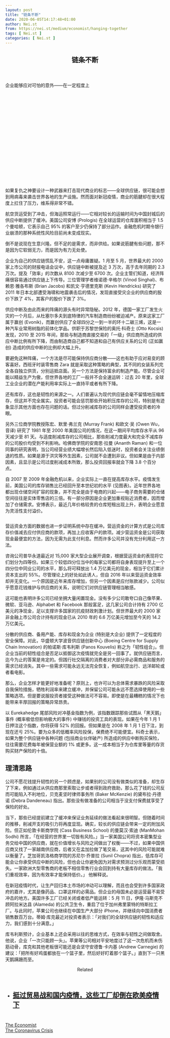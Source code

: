 ```yaml
---
layout: post
title: "链条不断"
date: 2020-06-05T14:17:48+01:00
author: Nei.st
from: https://nei.st/medium/economist/hanging-together
tags: [ Nei.st ]
categories: [ Nei.st ]
---
```


<article class="post-20328 post type-post status-publish format-standard hentry category-economist tag-the-coronavirus-crisis" id="post-20328">
 <header class="page-header medium Archives">
  <div class="page-header__image">
  </div>
  <div class="page-header__content">
   <h1 class="page-title text-align-center">
    链条不断
   </h1>
  </div>
 </header>
 <div class="entry-content aesop-entry-content" id="post-20328-content">
  <link as="font" crossorigin="anonymous" href="//cdn.jsdelivr.net/gh/0nd1jyU39XQ/_/glyph/font-face/0uIzqoZjSuJfvSBnvgXTcApMtcVhMcpr.woff" rel="preload" type="font/woff"/>
  <link as="font" crossorigin="anonymous" href="//cdn.jsdelivr.net/gh/0nd1jyU39XQ/_/glyph/font-face/1sTnSLZWDKucPX6SAk.woff" rel="preload" type="font/woff"/>
  <p class="blog-post__description">
   企业能够应对可怕的意外——在一定程度上
  </p>
  <span id="more-20328">
  </span>
  <div class="navigation__primary-inner">
   <a class="economist__link-logo" href="//nei.st/medium/economist">
   </a>
  </div>
  <div class="container img component-image">
   <div class="aspectRatioPlaceholder" style="padding-bottom:56.25%;height: 0;">
    <div class="progressiveMedia" data-height="720" data-width="1280">
     <img alt="" class="progressiveMedia-image" data-src="https://cdn.jsdelivr.net/gh/0nd1jyU39XQ/_/img/1/20200516_BBD002_0.jpg" src="https://cdn.jsdelivr.net/gh/0nd1jyU39XQ/_/img/1/20200516_BBD002_0.jpg"/>
    </div>
   </div>
  </div>
  <p>
   如果复仇之神要设计一种武器来打击现代商业的标志——全球供应链，很可能会想到用病毒来袭击世界各地的生产设施。然而面对新冠疫情，商业的筋腱却在很大程度上扛住了压力，维系得非常不错。
  </p>
  <p>
   航空货运受到了冲击，但海运照常运行——它相对较长的运输时间为中国封城后的供应中断提供了缓冲。美国公司安博 (Prologis) 在全球运营的仓库面积相当于 1.5 个曼哈顿，它表示自己 95% 的客户至少仍保持了部分运作。金融危机时期令银行业崩溃的那种系统性风险目前尚未变成现实。
  </p>
  <p>
   倒不是说现在生意兴隆。但不足的是需求，而非供给。如果说筋腱有些问题，那不是因为它软弱无力，而是因为有力无处使。
  </p>
  <p>
   企业为自己的供应链慌乱不安，这一点毋庸置疑。1 月至 5 月，世界最大的 2000 家上市公司的财报电话会议中，供应链中断被提及近 3 万次，高于去年同期的 2.3 万次。提及「效率」的次数从 8100 次减少至 6700 次。企业主管们知道，经济阵痛很容易通过供应链上下传导。三位管理学者维诺德·辛格尔 (Vinod Singhal)、布赖恩·雅各布斯 (Brian Jacobs) 和凯文·亨德里克斯 (Kevin Hendricks) 研究了 2011 年日本北部遭受海啸和地震袭击后的情况，发现直接受灾企业的供应商的股价下跌了 4%，其客户的股价下跌了 3%。
  </p>
  <p>
   供应中断及由此而来的阵痛的源头有时异常隐秘。2012 年，德国一家工厂发生火灾的一个月后，从杜塞尔多夫到底特律的汽车制造商纷纷被迫减产。原来这家工厂属于赢创 (Evonik)，而赢创供应了全球四分之一到一半的环十二碳三烯，这是一种汽车业常用树脂的前体化学品。供职于苏黎世保险的奥托·科奇士 (Otto Kocsis) 发现，2010 至 2015 年间，那些与制造商直接交易的「一级」供应商所造成的供应中断比例有所下降，而由制造商自己都不知道和自己有供应关系的公司 (正如赢创) 造成的供应中断的比例却大幅上升。
  </p>
  <div class="code-block code-block-1" style="margin: 8px 0; clear: both;">
   <div class="container ads_KbHEVhh8Rw">
    <div class="card card--blog post-sidebar">
     <div class="card-body">
      <div class="logo_ngcontent-kty-0">
      </div>
      <div class="iframe-blocker U6XAMK63Vh00WqvF2BacIQ">
       <div class="background-h60B">
       </div>
       <div class="WumZiPCS4MeMw4pxQ">
       </div>
      </div>
     </div>
     <div class="card-footer">
      <div class="card-footer-wrapper" layout="row bottom-left">
      </div>
     </div>
    </div>
   </div>
  </div>
  <p>
   要避免这种阵痛，一个方法是尽可能保持供应商分散——这也有助于应对易变的顾客喜好。西班牙时装零售商 Zara 就是采取这种策略的典型，其不同的女装系列完全各自独立供货，分别运抵店面。另一个方法是保持富余的制造产能。尽管企业可能以精益生产为傲，但世界各地的工厂一般并不会全速运转：过去 20 年里，全球工业企业的潜在产能利用率实际上一直持平或者有所下降。
  </p>
  <p>
   还有库存，这也是韧性的来源之一。人们普遍认为现代供应链会毫不留情地压缩库存，但这并不完全属实。投资者可能会惩罚那些开始积压库存的公司，特别是有迹象显示其他方面也存在问题的话。但过分削减库存的公司同样会遭受投资者的冷眼。
  </p>
  <p>
   另外三位商学院教授陈宏、默里·弗兰克 (Murray Frank) 和欧文·吴 (Owen Wu，音译) 研究了 1981 年至 2000 年美国公司的情况，在这一期间平均库存水平从 96 天减少至 81 天。与适度削减库存的公司相比，那些削减力度最大和完全不减库存的公司股价均受到不利影响。哈佛商学院的安南思·拉曼 (Ananth Raman) 和一位同事的研究表明，当公司经营业绩大幅增长然后陷入低迷时，投资者会关注业绩倒退的性质。如果是源于洪灾等外生因素，公司就不会遭到非议。但如果是由于内部因素，且显示是公司过度削减成本所致，那么投资回报率就会下降 3.8 个百分点。
  </p>
  <p>
   自 2007 至 2009 年金融危机以来，企业实际上一直在提高库存水平。疫情发生前，美国公司的库存销售比已经回升至本世纪初的水平 (见图表)。近年世界各地都出现仓储空间扩容的现象，并不完全是由于电商的兴起——电子商务需要的仓储空间往往是实体零售店的三倍。有一部分原因是企业更加重视贴近消费者，因而增加了仓储需求。安博表示，最近几年价格较贵的仓库短租出现上升，表明企业愿意为灵活性支付溢价。
  </p>
  <div class="container img">
   <figure class="image-rightalign">
    <div class="aspectRatioPlaceholder">
     <div class="progressiveMedia" data-height="662" data-width="608">
      <img alt="" class="progressiveMedia-image lazyload" data-src="https://cdn.jsdelivr.net/gh/0nd1jyU39XQ/_/img/1/20200516_BBC598.png" id="zoom-default" src="https://cdn.jsdelivr.net/gh/0nd1jyU39XQ/_/img/1/20200516_BBC598.png"/>
     </div>
    </div>
   </figure>
  </div>
  <p>
   营运资金方面的数据也进一步证明系统中存在缓冲。营运资金的计算方式是公司库存价值减去应付供应商的款项，再加上应收客户的款项。减少营运资金是公司获取现金最便宜的方法，因为无需为此支付利息。然而许多公司并没有充分利用这一方法。
  </p>
  <p>
   咨询公司普华永道最近对 15,000 家大型企业展开调查，根据营运资金的表现将它们划分为四等份。如果三个较低四分位当中的每家公司都将自身表现提升至上一个四分位中同业公司的水平，那么将可释放出 1.4 万亿美元的现金，相当于它们累计资本支出的 55%。尽管理论上的好处如此诱人，但自 2016 年以来营运资金效率却并无变化。一个原因是近年来库存增加，但另一个因素是应付账款减少。公司似乎愿意花钱维护与供应商的关系，说明它们对供应链管理相当敏感。
  </p>
  <div class="code-block code-block-1" style="margin: 8px 0; clear: both;">
   <div class="container ads_KbHEVhh8Rw">
    <div class="card card--blog post-sidebar">
     <div class="card-body">
      <div class="logo_ngcontent-kty-0">
      </div>
      <div class="iframe-blocker U6XAMK63Vh00WqvF2BacIQ">
       <div class="background-h60B">
       </div>
       <div class="WumZiPCS4MeMw4pxQ">
       </div>
      </div>
     </div>
     <div class="card-footer">
      <div class="card-footer-wrapper" layout="row bottom-left">
      </div>
     </div>
    </div>
   </div>
  </div>
  <p>
   这可能也表明许多公司已经坐拥大量闲置现金。没有多少公司敢夸口自己像苹果、微软、亚马逊、Alphabet 和 Facebook 那般富足，这几家公司合计持有 2700 亿美元的净现金，足以支撑许多国家的抗疫财政刺激计划。但世界最大的 2000 家非金融上市公司合计持有的现金已从 2010 年的 6.6 万亿美元增加至今天的 14.2 万亿美元。
  </p>
  <p>
   分散的供应商、备用产能、库存和现金为企业 (特别是大企业) 提供了一定程度的安全保障。对此，华盛顿大学波音供应链创新中心 (Boeing Centre for Supply Chain Innovation) 的帕诺斯·库韦利斯 (Panos Kouvelis) 称之为「韧性组合」。但企业当前的韧性组合是否足以抵御这次疫情就完全是另一回事了。就供应链而言，迄今为止的答案是肯定的。但践行社交隔离的消费者对大部分非必需商品和服务的需求已经消失。其中一些需求可能永远无法完全恢复，例如航空出行、远洋邮轮或者看电影。
  </p>
  <p>
   那么，企业怎样才能更好地准备呢？原则上，也许可以为总体需求暴跌的风险采取自我保险措施，牺牲利润率来建立缓冲，并保留公司可能永远不愿选择使用的一些策略选项。但是要说服投资者接受这种做法可不容易。即使是在最糟糕的情况下也能带来丰厚回报的策略异常昂贵。
  </p>
  <p>
   以 Eurekahedge 尾部风险对冲基金指数为例，该指数跟踪那些试图从「黑天鹅」事件 (概率极低但影响极大的事件) 中赚钱的投资工具的表现。如果在今年 1 月 1 日押注这个指数，你将获得 52% 的回报。但如果是在 2008 年 1 月 1 日下注，到现在还亏 25%。要为众多的低概率风险投保，保费绝不可能便宜。科奇士表示，如果为整个供应链中各种问题 (包括商业伙伴破产) 所造成的供应中断购买保险，往往需要花费每年被保营业额的 1% 或更多。这一成本相当于为仓库里等量的存货购买财产保险的十倍。
  </p>
  <h2>
   理清思路
  </h2>
  <p>
   公司不愿花钱提升韧性的另一个顾虑是，如果别的公司没有做类似的准备，却生存了下来，例如通过从供应商那里索取让步或者得到政府救助，那么花了钱的公司反而可能陷入不利地位，贝克麦坚时律师事务所 (Baker McKenzie) 的黛布拉·丹德诺 (Debra Dandeneau) 指出。那些没有做准备的公司相当于没支付保费就享受了保险的好处。
  </p>
  <p>
   当下，那些已经提前建立了缓冲来保证业务延续的做法看起来很明智。但随着时间的推移，削减开支的吸引力将再度显现。确实，较长的供应链会带来一定的附加风险。但正如伦敦卡斯商学院 (Cass Business School) 的曼莫汉·索迪 (ManMohan Sodhi) 所言，「在经营的世界里一切皆有风险。」当一家美国公司将资本密集型业务交给中国的供应商，就在价值增长与风险之间做出了权衡——不过，如果中国供应商又找了一家越南供应商，后者又在孟加拉做了笔交易，这其中的风险可能就难以衡量了。芝加哥凯洛格商学院的苏尼尔·乔普拉 (Sunil Chopra) 指出，低库存可能会让你承受供应中断的风险，但也会让你避免因为对需求预测过分乐观而蒙受损失。一家欧洲大型零售商的老板不相信零售行业会回到持有大量库存的做法。「我们重视效率，因为有效率才能保持低价。」 他解释说。
  </p>
  <div class="code-block code-block-1" style="margin: 8px 0; clear: both;">
   <div class="container ads_KbHEVhh8Rw">
    <div class="card card--blog post-sidebar">
     <div class="card-body">
      <div class="logo_ngcontent-kty-0">
      </div>
      <div class="iframe-blocker U6XAMK63Vh00WqvF2BacIQ">
       <div class="background-h60B">
       </div>
       <div class="WumZiPCS4MeMw4pxQ">
       </div>
      </div>
     </div>
     <div class="card-footer">
      <div class="card-footer-wrapper" layout="row bottom-left">
      </div>
     </div>
    </div>
   </div>
  </div>
  <p>
   在新冠疫情时代，让生产回归本土市场的冲动可以理解，而且也会受到许多国家政府的嘉许，尤其是像药品、口罩这样的必需品。但企业的母国未必是运营最不易受冲击的地方。美国许多工厂已经关闭或者低产能运转：5 月 11 日，伊隆·马斯克不顾阿拉米达县 (Alameda) 的公共卫生令，重启了位于加州弗里蒙特的特斯拉工厂。与此同时，苹果公司也继续在中国生产大部分 iPhone，并继续向中国消费者销售数百万台。蒂姆·库克最近对投资者表示：「对我们的全球供应链的韧性和适应力，我们感到十分满意。」
  </p>
  <p>
   库韦利斯预计，企业基本上还会采用以往的思维方式，在效率与韧性之间做取舍。他说，企业「一次只能顾一头」。苹果等公司相对平安地度过了这一次危机而未伤筋动骨，库克和其他老板很可能还是会坚守安德鲁·卡内基 (Andrew Carnegie) 的建议：「把所有好鸡蛋都放在一个篮子里，然后好好盯着那个篮子。」直到下一只黑天鹅蹒跚而至。
  </p>
  <section class="jsx-1092709871 collection">
   <header class="jsx-1092709871 container">
    <span class="jsx-65431776 text-icon text-right size-md spacing-xxtight weight-medium">
     <span class="jsx-65431776 text">
      <span class="jsx-1092709871">
       Related
      </span>
     </span>
    </span>
   </header>
   <ul class="jsx-1092709871 collection-list">
    <li class="jsx-1092709871">
     <section class="jsx-2013367371 container">
      <div class="jsx-2013367371 content no-cover type-collection">
       <div class="jsx-2013367371 left">
        <a class="jsx-2013367371" href="https://nei.st/medium/initium/coronavirus-chinese-factory">
         <h2 class="jsx-2996311878 sidebar">
          挺过贸易战和国内疫情，这些工厂却倒在欧美疫情下
         </h2>
        </a>
       </div>
      </div>
     </section>
    </li>
   </ul>
  </section>
  <div class="container ag ah">
   <div class="fe n el">
    <a class="dt du bn bo bp bq br bs bt bu dv dw bx by dx dy" href="https://nei.st/medium/economist?source=https://www.economist.com/briefing/2020/05/16/businesses-are-proving-quite-resilient-to-the-pandemic" rel="noopener noreferrer nofollow">
     <div class="c ff fg ag ah fh el fi fj ce fk fl fm fn fo fp fq fr fs ft fu">
      <div class="bs em en eo ep eq fv ah fw fg ag bm eu fx q fy fz p ac">
      </div>
     </div>
    </a>
   </div>
  </div>
  <div class="code-block code-block-2" style="margin: 8px 0; clear: both;">
   <br/>
   <div class="container ads_KbHEVhh8Rw">
    <div class="card card--blog post-sidebar">
     <div class="card-body">
      <div class="logo_ngcontent-kty-0">
      </div>
      <div class="iframe-blocker U6XAMK63Vh00WqvF2BacIQ">
       <div class="background-h60B">
       </div>
       <div class="WumZiPCS4MeMw4pxQ">
       </div>
      </div>
     </div>
     <div class="card-footer">
      <div class="card-footer-wrapper" layout="row bottom-left">
      </div>
     </div>
    </div>
   </div>
  </div>
 </div>
 <footer class="entry-footer">
  <div class="categories icon-link">
   <a href="https://nei.st/category/medium/economist" rel="category tag">
    The Economist
   </a>
  </div>
  <div class="tags icon-link">
   <a href="https://nei.st/tag/the-coronavirus-crisis" rel="tag">
    The Coronavirus Crisis
   </a>
  </div>
 </footer>
</article>

